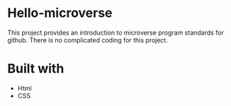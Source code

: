 # Hello-microverse
This project provides an introduction to microverse program standards for github. There is no complicated coding for this project. 
# Built with
* Html
* CSS
